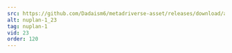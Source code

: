 ```yaml
---
src: https://github.com/Dadaism6/metadriverse-asset/releases/download/assetsv1.0.2/nuplan-1_23.mp4
alt: nuplan-1_23
tag: nuplan-1
vid: 23
order: 120
---
```

